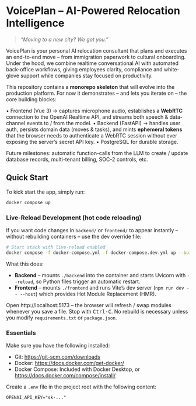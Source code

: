 # VoicePlan – AI-Powered Relocation Intelligence

> _“Moving to a new city? We got you.”_

VoicePlan is your personal AI relocation consultant that plans and executes an
end-to-end move – from immigration paperwork to cultural onboarding.  Under the
hood, we combine realtime conversational AI with automated
back-office workflows, giving employees clarity, compliance and white-glove
support while companies stay focused on productivity.

This repository contains a **monorepo skeleton** that will evolve into the
production platform.  For now it demonstrates – and lets you iterate on – the
core building blocks:

• Frontend (Vue 3) → captures microphone audio, establishes a **WebRTC**
  connection to the OpenAI Realtime API, and streams both speech & data-channel
  events to / from the model.
• Backend (FastAPI) → handles user auth, persists domain data (moves & tasks),
  and mints **ephemeral tokens** that the browser needs to authenticate a
  WebRTC session without ever exposing the server’s secret API key.
• PostgreSQL for durable storage.

Future milestones: automatic function-calls from the LLM to create / update
database records, multi-tenant billing, SOC-2 controls, etc.

## Quick Start

To kick start the app, simply run:

```bash
docker compose up
```

### Live-Reload Development (hot code reloading)

If you want code changes in `backend/` or `frontend/` to appear instantly –
without rebuilding containers – use the dev override file:

```bash
# Start stack with live-reload enabled
docker compose -f docker-compose.yml -f docker-compose.dev.yml up --build
```

What this does:

* **Backend** – mounts `./backend` into the container and starts Uvicorn with
  `--reload`, so Python files trigger an automatic restart.
* **Frontend** – mounts `./frontend` and runs Vite’s dev server (`npm run dev
  -- --host`) which provides Hot Module Replacement (HMR).

Open http://localhost:5173 – the browser will refresh / swap modules whenever
you save a file.  Stop with <kbd>Ctrl-C</kbd>. No rebuild is necessary unless
you modify `requirements.txt` or `package.json`.
  
### Essentials

Make sure you have the following installed:
- Git: https://git-scm.com/downloads
- Docker: https://docs.docker.com/get-docker/
- Docker Compose: Included with Docker Desktop, or https://docs.docker.com/compose/install/

Create a `.env` file in the project root with the following content:

```env
OPENAI_API_KEY="sk-..."
```

